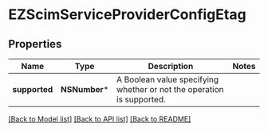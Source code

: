 # EZScimServiceProviderConfigEtag

## Properties
Name | Type | Description | Notes
------------ | ------------- | ------------- | -------------
**supported** | **NSNumber*** | A Boolean value specifying whether or not the operation is supported. | 

[[Back to Model list]](../README.md#documentation-for-models) [[Back to API list]](../README.md#documentation-for-api-endpoints) [[Back to README]](../README.md)


